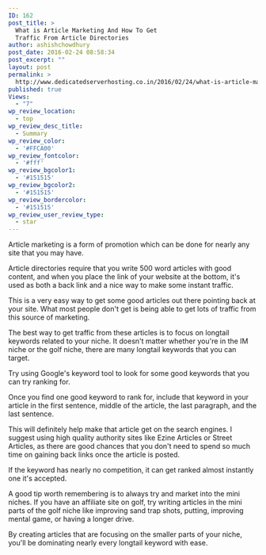 ```yaml
---
ID: 162
post_title: >
  What is Article Marketing And How To Get
  Traffic From Article Directories
author: ashishchowdhury
post_date: 2016-02-24 08:58:34
post_excerpt: ""
layout: post
permalink: >
  http://www.dedicatedserverhosting.co.in/2016/02/24/what-is-article-marketing-and-how-to-get-traffic-from-article-directories/
published: true
Views:
  - "7"
wp_review_location:
  - top
wp_review_desc_title:
  - Summary
wp_review_color:
  - '#FFCA00'
wp_review_fontcolor:
  - '#fff'
wp_review_bgcolor1:
  - '#151515'
wp_review_bgcolor2:
  - '#151515'
wp_review_bordercolor:
  - '#151515'
wp_review_user_review_type:
  - star
---
```

Article marketing is a form of promotion which can be done for nearly any site that you may have.

Article directories require that you write 500 word articles with good content, and when you place the link of your website at the bottom, it's used as both a back link and a nice way to make some instant traffic.

This is a very easy way to get some good articles out there pointing back at your site. What most people don't get is being able to get lots of traffic from this source of marketing.

The best way to get traffic from these articles is to focus on longtail keywords related to your niche. It doesn't matter whether you're in the IM niche or the golf niche, there are many longtail keywords that you can target.

Try using Google's keyword tool to look for some good keywords that you can try ranking for.

Once you find one good keyword to rank for, include that keyword in your article in the first sentence, middle of the article, the last paragraph, and the last sentence.

This will definitely help make that article get on the search engines. I suggest using high quality authority sites like Ezine Articles or Street Articles, as there are good chances that you don't need to spend so much time on gaining back links once the article is posted.

If the keyword has nearly no competition, it can get ranked almost instantly one it's accepted.

A good tip worth remembering is to always try and market into the mini niches. If you have an affiliate site on golf, try writing articles in the mini parts of the golf niche like improving sand trap shots, putting, improving mental game, or having a longer drive.

By creating articles that are focusing on the smaller parts of your niche, you'll be dominating nearly every longtail keyword with ease.